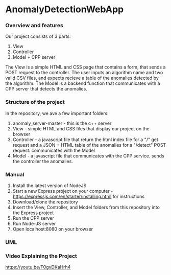 # AnomalyDetectionWebApp

### Overview and features 

Our project consists of 3 parts: 

1. View 
2. Controller
3. Model + CPP server

The View is a simple HTML and CSS page that contains a form, that sends a POST request to the controller. The user inputs an algorithm name and two valid CSV files, and expects recieve a table of the anomalies detected by the algorithm. The Model is a backend function that communicates with a CPP server that detects the anomalies. 

### Structure of the project

In the repository, we ave a few important folders: 

1. anomaly_server-master - this is the c++ server
2. View - simple HTML and CSS files that display our project on the browser
3. Controller - a javascript file that return the html index file for a "/" get request and a JSON + HTML table of the anomalies for a "/detect" POST request. communicates with the Model
4. Model - a javascript file that communicates with the CPP service. sends the controller the anomalies. 

### Manual

1. Install the latest version of NodeJS
2. Start a new Express project on your computer - https://expressjs.com/en/starter/installing.html for instructions
3. Download/clone the repository
4. Insert the View, Controller, and Model folders from this repository into the Express project 
5. Run the CPP server
6. Run Node-JS server
7. Open localhost:8080 on your browser

### UML



### Video Explaining the Project

https://youtu.be/F0gvDKaHrh4
